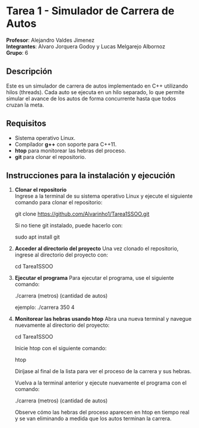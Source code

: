 # Tarea 1 - Simulador de Carrera de Autos

**Profesor**: Alejandro Valdes Jimenez  
**Integrantes**: Alvaro Jorquera Godoy y Lucas Melgarejo Albornoz  
**Grupo**: 6

## Descripción
Este es un simulador de carrera de autos implementado en C++ utilizando hilos (threads). Cada auto se ejecuta en un hilo separado, lo que permite simular el avance de los autos de forma concurrente hasta que todos cruzan la meta.

## Requisitos
- Sistema operativo Linux.
- Compilador **g++** con soporte para C++11.
- **htop** para monitorear las hebras del proceso.
- **git** para clonar el repositorio.

## Instrucciones para la instalación y ejecución

1. **Clonar el repositorio**  
   Ingrese a la terminal de su sistema operativo Linux y ejecute el siguiente comando para clonar el repositorio:
   
   git clone https://github.com/Alvarinho1/Tarea1SSOO.git

   Si no tiene git instalado, puede hacerlo con:
   
   sudo apt install git

3. **Acceder al directorio del proyecto**
   Una vez clonado el repositorio, ingrese al directorio del proyecto con:
   
   cd Tarea1SSOO

5. **Ejecutar el programa**
   Para ejecutar el programa, use el siguiente comando:
   
   ./carrera (metros) (cantidad de autos)

   ejemplo: ./carrera 350 4

7. **Monitorear las hebras usando htop**
   Abra una nueva terminal y navegue nuevamente al directorio del proyecto:
   
   cd Tarea1SSOO

   Inicie htop con el siguiente comando:
   
   htop
   
   Diríjase al final de la lista para ver el proceso de la carrera y sus hebras.

   Vuelva a la terminal anterior y ejecute nuevamente el programa con el comando:
   
   ./carrera (metros) (cantidad de autos)
   
   Observe cómo las hebras del proceso aparecen en htop en tiempo real y se van eliminando a 
   medida que los autos terminan la carrera.

   
   
   

